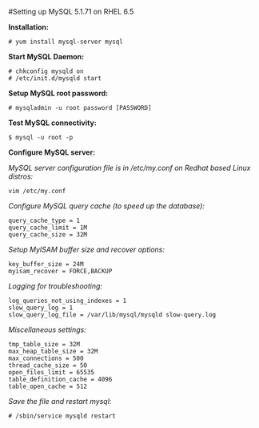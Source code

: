 #Setting up MySQL 5.1.71 on RHEL 6.5

**Installation:**
```
# yum install mysql-server mysql
```

**Start MySQL Daemon:**
```
# chkconfig mysqld on
# /etc/init.d/mysqld start
```

**Setup MySQL root password:**
```
# mysqladmin -u root password [PASSWORD]
```

**Test MySQL connectivity:**
```
$ mysql -u root -p
```

**Configure MySQL server:**

*MySQL server configuration file is in /etc/my.conf on Redhat based Linux distros:*
```
vim /etc/my.conf
```

*Configure MySQL query cache (to speed up the database):*
```
query_cache_type = 1
query_cache_limit = 1M
query_cache_size = 32M
```

*Setup MyISAM buffer size and recover options:*
```
key_buffer_size = 24M
myisam_recover = FORCE,BACKUP
```

*Logging for troubleshooting:*
```
log_queries_not_using_indexes = 1
slow_query_log = 1
slow_query_log_file = /var/lib/mysql/mysqld slow-query.log
```

*Miscellaneous settings:*
```
tmp_table_size = 32M
max_heap_table_size = 32M
max_connections = 500
thread_cache_size = 50
open_files_limit = 65535
table_definition_cache = 4096
table_open_cache = 512
```

*Save the file and restart mysql:*
```
# /sbin/service mysqld restart
```
